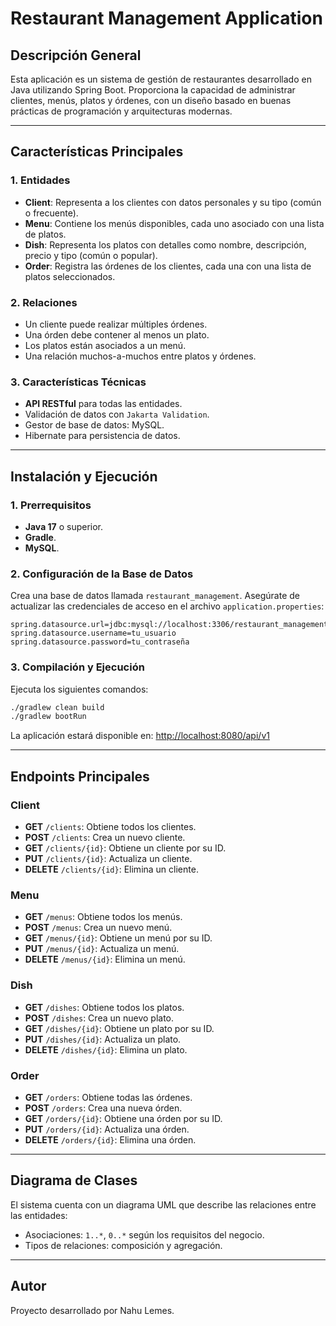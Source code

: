 # Restaurant Management Application

## Descripción General
Esta aplicación es un sistema de gestión de restaurantes desarrollado en Java utilizando Spring Boot. Proporciona la capacidad de administrar clientes, menús, platos y órdenes, con un diseño basado en buenas prácticas de programación y arquitecturas modernas.

---

## Características Principales

### 1. Entidades
- **Client**: Representa a los clientes con datos personales y su tipo (común o frecuente).
- **Menu**: Contiene los menús disponibles, cada uno asociado con una lista de platos.
- **Dish**: Representa los platos con detalles como nombre, descripción, precio y tipo (común o popular).
- **Order**: Registra las órdenes de los clientes, cada una con una lista de platos seleccionados.

### 2. Relaciones
- Un cliente puede realizar múltiples órdenes.
- Una órden debe contener al menos un plato.
- Los platos están asociados a un menú.
- Una relación muchos-a-muchos entre platos y órdenes.

### 3. Características Técnicas
- **API RESTful** para todas las entidades.
- Validación de datos con `Jakarta Validation`.
- Gestor de base de datos: MySQL.
- Hibernate para persistencia de datos.

---

## Instalación y Ejecución

### 1. Prerrequisitos
- **Java 17** o superior.
- **Gradle**.
- **MySQL**.

### 2. Configuración de la Base de Datos
Crea una base de datos llamada `restaurant_management`. Asegúrate de actualizar las credenciales de acceso en el archivo `application.properties`:

```properties
spring.datasource.url=jdbc:mysql://localhost:3306/restaurant_management
spring.datasource.username=tu_usuario
spring.datasource.password=tu_contraseña
```

### 3. Compilación y Ejecución
Ejecuta los siguientes comandos:

```bash
./gradlew clean build
./gradlew bootRun
```
La aplicación estará disponible en: [http://localhost:8080/api/v1](http://localhost:8080/api/v1)

---

## Endpoints Principales

### Client
- **GET** `/clients`: Obtiene todos los clientes.
- **POST** `/clients`: Crea un nuevo cliente.
- **GET** `/clients/{id}`: Obtiene un cliente por su ID.
- **PUT** `/clients/{id}`: Actualiza un cliente.
- **DELETE** `/clients/{id}`: Elimina un cliente.

### Menu
- **GET** `/menus`: Obtiene todos los menús.
- **POST** `/menus`: Crea un nuevo menú.
- **GET** `/menus/{id}`: Obtiene un menú por su ID.
- **PUT** `/menus/{id}`: Actualiza un menú.
- **DELETE** `/menus/{id}`: Elimina un menú.

### Dish
- **GET** `/dishes`: Obtiene todos los platos.
- **POST** `/dishes`: Crea un nuevo plato.
- **GET** `/dishes/{id}`: Obtiene un plato por su ID.
- **PUT** `/dishes/{id}`: Actualiza un plato.
- **DELETE** `/dishes/{id}`: Elimina un plato.

### Order
- **GET** `/orders`: Obtiene todas las órdenes.
- **POST** `/orders`: Crea una nueva órden.
- **GET** `/orders/{id}`: Obtiene una órden por su ID.
- **PUT** `/orders/{id}`: Actualiza una órden.
- **DELETE** `/orders/{id}`: Elimina una órden.

---

## Diagrama de Clases

El sistema cuenta con un diagrama UML que describe las relaciones entre las entidades:
- Asociaciones: `1..*`, `0..*` según los requisitos del negocio.
- Tipos de relaciones: composición y agregación.

---


## Autor
Proyecto desarrollado por Nahu Lemes.

